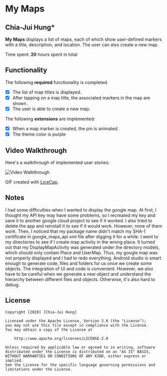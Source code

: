 # My Maps 

## Chia-Jui Hung*

**My Maps** displays a list of maps, each of which show user-defined markers with a title, description, and location. The user can also create a new map. 

Time spent: **20** hours spent in total

## Functionality 

The following **required** functionality is completed:

* [X] The list of map titles is displayed.
* [X] After tapping on a map title, the associated markers in the map are shown.
* [X] The user is able to create a new map.

The following **extensions** are implemented:

* [X] When a map marker is created, the pin is animated.
* [X] The theme color is purple

## Video Walkthrough

Here's a walkthrough of implemented user stories:

<img src='https://j.gifs.com/oVqGGL.gif' title='Video Walkthrough of MyMaps' width='' alt='Video Walkthrough' />

GIF created with [LiceCap](http://www.cockos.com/licecap/).

## Notes

I had some difficulties when I wanted to display the google map. At first, I thought my API key may have some problems, so I recreated my key and
save it to another google cloud project to see if it worked. I also tried to delete the app and reinstall it to see if it would work. 
However, none of them work. Then, I noticed that my package name didn't match my SHA-1 certificate in google_maps_api xml file after digging it for a while.
I went to my directories to see if I create map activity in the wrong place. It turned out that my DisplayMapActivity was generated under the directory models,
which should only contain Place and UserMap. Thus, my google map was not properly displayed and I had to redo everything. Android studio is smart enough to generate
code, files and folders for us once we create some objects. The integration of UI and code is convenient. However, we also have to be careful when we generate a new
object and understand the hierarchy between different files and objects. Otherwise, it's also hard to debug.


## License

    Copyright [2020] [Chia-Jui Hung]

    Licensed under the Apache License, Version 2.0 (the "License");
    you may not use this file except in compliance with the License.
    You may obtain a copy of the License at

        http://www.apache.org/licenses/LICENSE-2.0

    Unless required by applicable law or agreed to in writing, software
    distributed under the License is distributed on an "AS IS" BASIS,
    WITHOUT WARRANTIES OR CONDITIONS OF ANY KIND, either express or implied.
    See the License for the specific language governing permissions and
    limitations under the License.
